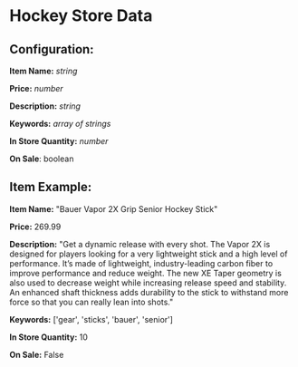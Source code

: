 # Hockey Store Data

## Configuration:

**Item Name:** _string_

**Price:** _number_

**Description:** _string_

**Keywords:** _array of strings_

**In Store Quantity:** _number_

**On Sale**: boolean

## Item Example:

**Item Name:** "Bauer Vapor 2X Grip Senior Hockey Stick"

**Price:** 269.99

**Description:** "Get a dynamic release with every shot. The Vapor 2X is designed for players looking for a very lightweight stick and a high level of performance. It’s made of lightweight, industry-leading carbon fiber to improve performance and reduce weight. The new XE Taper geometry is also used to decrease weight while increasing release speed and stability. An enhanced shaft thickness adds durability to the stick to withstand more force so that you can really lean into shots."

**Keywords:** ['gear', 'sticks', 'bauer', 'senior']

**In Store Quantity:** 10

**On Sale:** False
